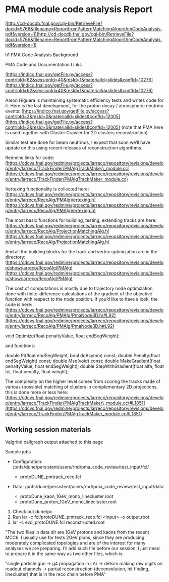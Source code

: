 PMA module code analysis Report
====================================================================

[http://cd-docdb.fnal.gov/cgi-bin/RetrieveFile?docid=5766&filename=ReportfromPatternMatchingAlgorithmCodeAnalysis.pdf&version=1](http://cd-docdb.fnal.gov/cgi-bin/RetrieveFile?docid=5766&filename=ReportfromPatternMatchingAlgorithmCodeAnalysis.pdf&version=1)

h1 PMA Code Analysis Background

PMA Code and Documentation Links

[https://indico.fnal.gov/getFile.py/access?contribId=62&sessionId=40&resId=1&materialId=slides&confId=10276](https://indico.fnal.gov/getFile.py/access?contribId=62&sessionId=40&resId=1&materialId=slides&confId=10276)

Aaron Higuera is maintaining systematic efficiency tests and writes code for it. Here is the last development, for the proton decay / atmospheric neutrino events:
[https://indico.fnal.gov/getFile.py/access?contribId=2&resId=0&materialId=slides&confId=12005](https://indico.fnal.gov/getFile.py/access?contribId=2&resId=0&materialId=slides&confId=12005) (note that PMA here is used together with Cluster Crawler for 2D clusters reconstruction)

Similar test are done for beam neutrinos, I expect that soon we’ll have update on this using recent releases of reconstruction algorithms.

Redmine links for code:
[https://cdcvs.fnal.gov/redmine/projects/larreco/repository/revisions/develop/entry/larreco/TrackFinder/PMAlgTrackMaker\_module.cc](https://cdcvs.fnal.gov/redmine/projects/larreco/repository/revisions/develop/entry/larreco/TrackFinder/PMAlgTrackMaker_module.cc)

Vertexing functionality is collected here:
[https://cdcvs.fnal.gov/redmine/projects/larreco/repository/revisions/develop/entry/larreco/RecoAlg/PMAlgVertexing.h](https://cdcvs.fnal.gov/redmine/projects/larreco/repository/revisions/develop/entry/larreco/RecoAlg/PMAlgVertexing.h)

The most basic functions for building, testing, extending tracks are here:
[https://cdcvs.fnal.gov/redmine/projects/larreco/repository/revisions/develop/entry/larreco/RecoAlg/ProjectionMatchingAlg.h](https://cdcvs.fnal.gov/redmine/projects/larreco/repository/revisions/develop/entry/larreco/RecoAlg/ProjectionMatchingAlg.h)

And all the building blocks for the track and vertex optimization are in the directory:
[https://cdcvs.fnal.gov/redmine/projects/larreco/repository/revisions/develop/show/larreco/RecoAlg/PMAlg](https://cdcvs.fnal.gov/redmine/projects/larreco/repository/revisions/develop/show/larreco/RecoAlg/PMAlg)

The cost of computations is mostly due to trajectory node optimization, done with finite-difference calculations of the gradient of the objective function with respect to the node position. If you’d like to have a look, the code is here:
[https://cdcvs.fnal.gov/redmine/projects/larreco/repository/revisions/develop/entry/larreco/RecoAlg/PMAlg/PmaNode3D.h\#L92](https://cdcvs.fnal.gov/redmine/projects/larreco/repository/revisions/develop/entry/larreco/RecoAlg/PMAlg/PmaNode3D.h#L92)

void Optimize(float penaltyValue, float endSegWeight);

and functions:

double Pi(float endSegWeight, bool doAsymm) const;
double Penalty(float endSegWeight) const;
double Mse(void) const;
double MakeGradient(float penaltyValue, float endSegWeight);
double StepWithGradient(float alfa, float tol, float penalty, float weight);

The complexity on the higher level comes from scoring the tracks made of various (possible) matching of clusters in complementary 2D projections, this is done more or less here:
[https://cdcvs.fnal.gov/redmine/projects/larreco/repository/revisions/develop/entry/larreco/TrackFinder/PMAlgTrackMaker\_module.cc\#L1851](https://cdcvs.fnal.gov/redmine/projects/larreco/repository/revisions/develop/entry/larreco/TrackFinder/PMAlgTrackMaker_module.cc#L1851)

Working session materials
--------------------------------------------------------

Valgrind callgraph output attached to this page

Sample jobs

-   Configuration: /pnfs/dune/persistent/users/rnd/pma\_code\_review/test\_input/fcl/
    -   protoDUNE\_pmtrack\_reco.fcl

-   Data: /pnfs/dune/persistent/users/rnd/pma\_code\_review/test\_input/data
    -   protoDune\_kaon\_1GeV\_mono\_linecluster.root
    -   protoDune\_proton\_1GeV\_mono\_linecluster.root

1.  Check out dunetpc
2.  Run lar -c fcl/protoDUNE\_pmtrack\_reco.fcl \<input\> -o output.root
3.  lar -c evd\_protoDUNE.fcl reconstructed.root

"The two files in data dir are 1GeV protons and kaons from the recent MCC6. I usually use for tests 2GeV pions, since they are producing moderately complicated topologies and are of the interest for many analyses we are preparing. I’ll add such file before our session, I just need to prepare it in the same way as two other files, which is:

“single particle gun -\> g4 propagation in LAr -\> detsim making raw digits on readout channels -\> partial reconstruction (deconvolution, hit finding, linecluster) that is in the reco chain before PMA”
